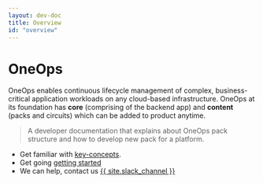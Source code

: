 ```yaml
---
layout: dev-doc
title: Overview
id: "overview"
---
```


# OneOps

OneOps enables continuous lifecycle management of complex, business-critical application workloads on any cloud-based infrastructure. OneOps at its foundation  has **core** (comprising of the backend app)
and **content** (packs and circuits) which can be added to product anytime.  

> A developer documentation that explains about OneOps pack structure and
> how to develop new pack for a platform.


* Get familiar with <a href="/developer/key-concepts/">key-concepts</a>.
* Get going <a href="/developer/getting-started/">getting started</a>
* We can help, contact us <span class="button icon-slack"><a href="{{ site.slack_url }}" target="_blank">{{ site.slack_channel }}</a></span>
